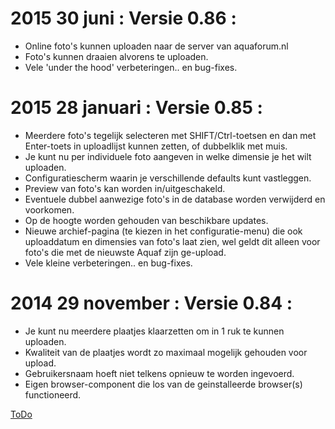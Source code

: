 # 2015 30 juni : Versie 0.86 :
* Online foto's kunnen uploaden naar de server van aquaforum.nl
* Foto's kunnen draaien alvorens te uploaden.
* Vele 'under the hood' verbeteringen.. en bug-fixes.

# 2015 28 januari : Versie 0.85 :
* Meerdere foto's tegelijk selecteren met SHIFT/Ctrl-toetsen en dan
  met Enter-toets in uploadlijst kunnen zetten, of dubbelklik met muis.
* Je kunt nu per individuele foto aangeven in welke dimensie je het wilt uploaden.
* Configuratiescherm waarin je verschillende defaults kunt vastleggen.
* Preview van foto's kan worden in/uitgeschakeld.
* Eventuele dubbel aanwezige foto's in de database worden verwijderd en voorkomen.
* Op de hoogte worden gehouden van beschikbare updates.
* Nieuwe archief-pagina (te kiezen in het configuratie-menu) die ook uploaddatum en dimensies
  van foto's laat zien, wel geldt dit alleen voor foto's die met de nieuwste Aquaf zijn ge-upload.
* Vele kleine verbeteringen.. en bug-fixes.


# 2014 29 november : Versie 0.84 :
* Je kunt nu meerdere plaatjes klaarzetten om in 1 ruk te kunnen uploaden.
* Kwaliteit van de plaatjes wordt zo maximaal mogelijk gehouden voor upload.
* Gebruikersnaam hoeft niet telkens opnieuw te worden ingevoerd.
* Eigen browser-component die los van de geinstalleerde browser(s) functioneerd.

[ToDo](TODO.md)